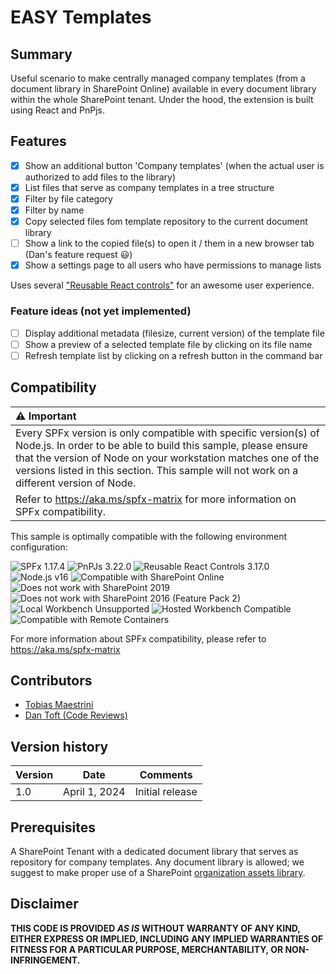 # EASY Templates

## Summary

Useful scenario to make centrally managed company templates (from a document library in SharePoint Online) available in every document library within the whole SharePoint tenant. 
Under the hood, the extension is built using React and PnPjs.

## Features

- [x] Show an additional button 'Company templates' (when the actual user is authorized to add files to the library)
- [x] List files that serve as company templates in a tree structure
- [x] Filter by file category
- [x] Filter by name
- [x] Copy selected files fom template repository to the current document library
- [ ] Show a link to the copied file(s) to open it / them in a new browser tab (Dan's feature request 😃)
- [x] Show a settings page to all users who have permissions to manage lists

Uses several ["Reusable React controls"](https://pnp.github.io/sp-dev-fx-controls-react/) for an awesome user experience.

### Feature ideas (not yet implemented)

- [ ] Display additional metadata (filesize, current version) of the template file
- [ ] Show a preview of a selected template file by clicking on its file name
- [ ] Refresh template list by clicking on a refresh button in the command bar

## Compatibility

| :warning: Important                                                                                                                                                                                                                                                                           |
| :-------------------------------------------------------------------------------------------------------------------------------------------------------------------------------------------------------------------------------------------------------------------------------------------- |
| Every SPFx version is only compatible with specific version(s) of Node.js. In order to be able to build this sample, please ensure that the version of Node on your workstation matches one of the versions listed in this section. This sample will not work on a different version of Node. |
| Refer to <https://aka.ms/spfx-matrix> for more information on SPFx compatibility.                                                                                                                                                                                                             |

This sample is optimally compatible with the following environment configuration:

![SPFx 1.17.4](https://img.shields.io/badge/SPFx-1.17.4-green.svg)
![PnPJs 3.22.0](https://img.shields.io/badge/PnPJs-3.22.0-green.svg)
![Reusable React Controls 3.17.0](https://img.shields.io/badge/spfx--controls--react-3.17.0-green.svg)
![Node.js v16](https://img.shields.io/badge/Node.js-v16-green.svg)
![Compatible with SharePoint Online](https://img.shields.io/badge/SharePoint%20Online-Compatible-green.svg)
![Does not work with SharePoint 2019](https://img.shields.io/badge/SharePoint%20Server%202019-Incompatible-red.svg "SharePoint Server 2019 requires SPFx 1.4.1 or lower")
![Does not work with SharePoint 2016 (Feature Pack 2)](https://img.shields.io/badge/SharePoint%20Server%202016%20(Feature%20Pack%202)-Incompatible-red.svg "SharePoint Server 2016 Feature Pack 2 requires SPFx 1.1")
![Local Workbench Unsupported](https://img.shields.io/badge/Local%20Workbench-Unsupported-red.svg "Local workbench is no longer available as of SPFx 1.13 and above")
![Hosted Workbench Compatible](https://img.shields.io/badge/Hosted%20Workbench-Compatible-green.svg)
![Compatible with Remote Containers](https://img.shields.io/badge/Remote%20Containers-Not%20Tested-yellow.svg)

For more information about SPFx compatibility, please refer to <https://aka.ms/spfx-matrix>
  
## Contributors

- [Tobias Maestrini](https://github.com/tmaestrini)
- [Dan Toft (Code Reviews)](https://github.com/Tanddant)

## Version history

| Version | Date            | Comments        |
| ------- | --------------- | --------------- |
| 1.0     | April 1, 2024   | Initial release |

## Prerequisites

A SharePoint Tenant with a dedicated document library that serves as repository for company templates. Any document library is allowed; we suggest to make proper use of a SharePoint [organization assets library](https://learn.microsoft.com/en-us/sharepoint/organization-assets-library).

## Disclaimer

**THIS CODE IS PROVIDED *AS IS* WITHOUT WARRANTY OF ANY KIND, EITHER EXPRESS OR IMPLIED, INCLUDING ANY IMPLIED WARRANTIES OF FITNESS FOR A PARTICULAR PURPOSE, MERCHANTABILITY, OR NON-INFRINGEMENT.**
